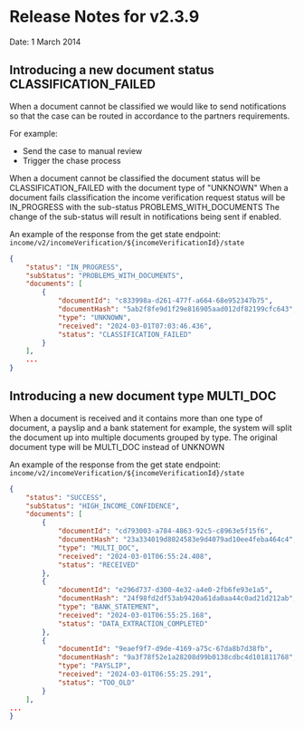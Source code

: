 # Release Notes for v2.3.9

Date: 1 March 2014

## Introducing a new document status CLASSIFICATION_FAILED

When a document cannot be classified we would like to send notifications so that the case can be routed in accordance to the partners requirements.

For example:
- Send the case to manual review
- Trigger the chase process

When a document cannot be classified the document status will be CLASSIFICATION_FAILED with the document type of "UNKNOWN"
When a document fails classification the income verification request status will be IN_PROGRESS with the sub-status PROBLEMS_WITH_DOCUMENTS
The change of the sub-status will result in notifications being sent if enabled.

An example of the response from the get state endpoint:  ```income/v2/incomeVerification/${incomeVerificationId}/state```


```json
{
    "status": "IN_PROGRESS",
    "subStatus": "PROBLEMS_WITH_DOCUMENTS",
    "documents": [
        {
            "documentId": "c833998a-d261-477f-a664-68e952347b75",
            "documentHash": "5ab2f8fe9d1f29e816905aad012df82199cfc643",
            "type": "UNKNOWN",
            "received": "2024-03-01T07:03:46.436",
            "status": "CLASSIFICATION_FAILED"
        }
    ],
    ...
}
```

## Introducing a new document type MULTI_DOC

When a document is received and it contains more than one type of document, a payslip and a bank statement for example, the system will split the document up into multiple documents grouped by type.
The original document type will be MULTI_DOC instead of UNKNOWN

An example of the response from the get state endpoint:  ```income/v2/incomeVerification/${incomeVerificationId}/state```

```json
{
    "status": "SUCCESS",
    "subStatus": "HIGH_INCOME_CONFIDENCE",
    "documents": [
        {
            "documentId": "cd793003-a784-4863-92c5-c8963e5f15f6",
            "documentHash": "23a334019d8024583e9d4079ad10ee4feba464c4",
            "type": "MULTI_DOC",
            "received": "2024-03-01T06:55:24.408",
            "status": "RECEIVED"
        },
        {
            "documentId": "e296d737-d300-4e32-a4e0-2fb6fe93e1a5",
            "documentHash": "24f98fd2df53ab9420a61da0aa44c0ad21d212ab",
            "type": "BANK_STATEMENT",
            "received": "2024-03-01T06:55:25.168",
            "status": "DATA_EXTRACTION_COMPLETED"
        },
        {
            "documentId": "9eaef9f7-d9de-4169-a75c-67da8b7d38fb",
            "documentHash": "9a3f78f52e1a28208d99b0138cdbc4d101811768",
            "type": "PAYSLIP",
            "received": "2024-03-01T06:55:25.291",
            "status": "TOO_OLD"
        }
    ],
...
}
```